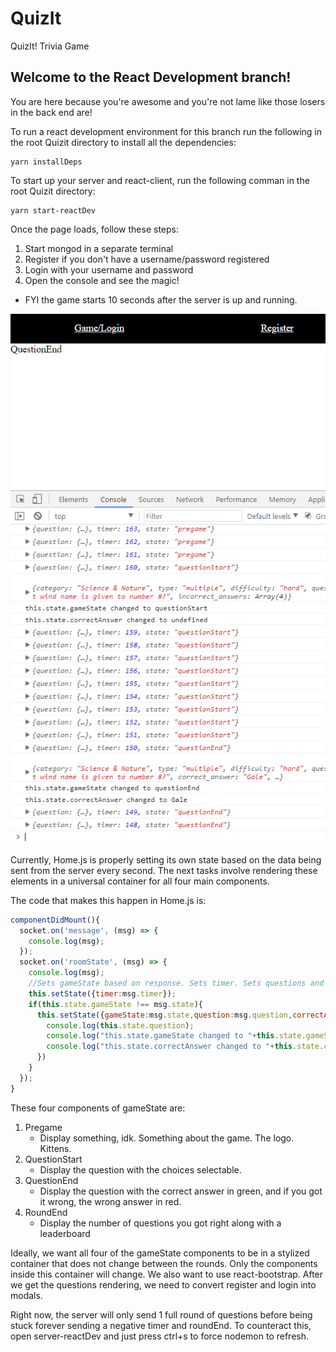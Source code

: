 # QuizIt
QuizIt! Trivia Game

## Welcome to the React Development branch!

You are here because you're awesome and you're not lame like those losers in the back end are!

To run a react development environment for this branch run the following in the root Quizit directory to install all the dependencies:
```
yarn installDeps
```

To start up your server and react-client, run the following comman in the root Quizit directory:
```
yarn start-reactDev
```

Once the page loads, follow these steps:

1. Start mongod in a separate terminal
2. Register if you don't have a username/password registered
3. Login with your username and password
4. Open the console and see the magic!
  * FYI the game starts 10 seconds after the server is up and running.
  
![console-preview](./readme/quizit-readme-1.png "console-preview")


Currently, Home.js is properly setting its own state based on the data being sent from the server every second. The next tasks involve rendering these elements in a universal container for all four main components.

The code that makes this happen in Home.js is:
``` Javascript
componentDidMount(){
  socket.on('message', (msg) => {
    console.log(msg);
  });
  socket.on('roomState', (msg) => {
    console.log(msg);
    //Sets gameState based on response. Sets timer. Sets questions and correctAnswer when applicable.
    this.setState({timer:msg.timer});
    if(this.state.gameState !== msg.state){
      this.setState({gameState:msg.state,question:msg.question,correctAnswer:msg.question.correct_answer}, ()=>{
        console.log(this.state.question);
        console.log("this.state.gameState changed to "+this.state.gameState);
        console.log("this.state.correctAnswer changed to "+this.state.correctAnswer);
      })
    }
  });
}
```

These four components of gameState are:

1. Pregame
	* Display something, idk. Something about the game. The logo. Kittens.
2. QuestionStart
	* Display the question with the choices selectable.
3. QuestionEnd
	* Display the question with the correct answer in green, and if you got it wrong, the wrong answer in red.
4. RoundEnd
	* Display the number of questions you got right along with a leaderboard

Ideally, we want all four of the gameState components to be in a stylized container that does not change between the rounds. Only the components inside this container will change. We also want to use react-bootstrap. After we get the questions rendering, we need to convert register and login into modals.

Right now, the server will only send 1 full round of questions before being stuck forever sending a negative timer and roundEnd. To counteract this, open server-reactDev and just press ctrl+s to force nodemon to refresh.